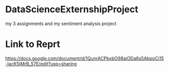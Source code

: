 # DataScienceExternshipProject


my 3 assignments and my sentiment analysis project




# Link to Reprt
https://docs.google.com/document/d/1QunrACPbxbO98aiODa6s5AbpoCi15-IacK5jMrB_57E/edit?usp=sharing



